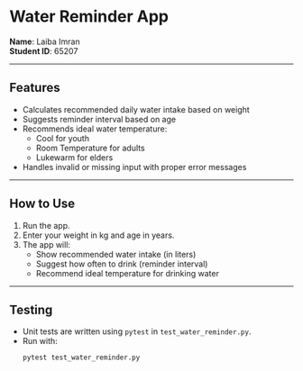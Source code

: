 
#  Water Reminder App

**Name**: Laiba Imran  
**Student ID**: 65207

---

##  Features

- Calculates recommended daily water intake based on weight
- Suggests reminder interval based on age
- Recommends ideal water temperature:
  -  Cool for youth
  -  Room Temperature for adults
  -  Lukewarm for elders
- Handles invalid or missing input with proper error messages

---

##  How to Use

1. Run the app.
2. Enter your weight in kg and age in years.
3. The app will:
   - Show recommended water intake (in liters)
   - Suggest how often to drink (reminder interval)
   - Recommend ideal temperature for drinking water

---

##  Testing

- Unit tests are written using `pytest` in `test_water_reminder.py`.
- Run with:
  ```bash
  pytest test_water_reminder.py
